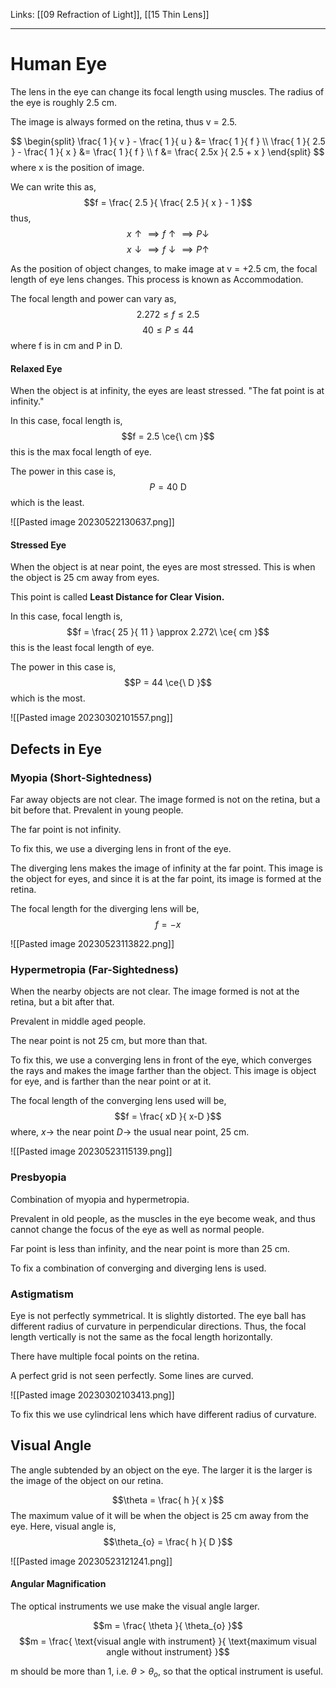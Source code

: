 Links: [[09 Refraction of Light]], [[15 Thin Lens]]
___
# Human Eye
The lens in the eye can change its focal length using muscles. The radius of the eye is roughly 2.5 cm. 

The image is always formed on the retina, thus v = 2.5.

$$
\begin{split}
\frac{ 1 }{ v } - \frac{ 1 }{ u } &= \frac{ 1 }{ f } \\
\frac{ 1 }{ 2.5 } - \frac{ 1 }{ x } &= \frac{ 1 }{ f } \\
f &= \frac{ 2.5x }{ 2.5 + x }
\end{split}
$$
where x is the position of image. 

We can write this as,
$$f = \frac{ 2.5 }{ \frac{ 2.5 }{ x } - 1 }$$
thus, 
$$x \uparrow \implies f \uparrow \implies P \downarrow$$
$$x \downarrow \implies f \downarrow \implies P \uparrow$$

As the position of object changes, to make image at v = +2.5 cm, the focal length of eye lens changes. This process is known as Accommodation. 

The focal length and power can vary as,
$$2.272 \leq f \leq 2.5$$
$$40 \leq P \leq 44$$
where f is in cm and P in D.

#### Relaxed Eye
When the object is at infinity, the eyes are least stressed. 
"The fat point is at infinity."

In this case, focal length is,
$$f = 2.5 \ce{\ cm }$$
this is the max focal length of eye. 

The power in this case is,
$$P = 40\ \text{D}$$
which is the least.

![[Pasted image 20230522130637.png]]

#### Stressed Eye
When the object is at near point, the eyes are most stressed. 
This is when the object is 25 cm away from eyes. 

This point is called **Least Distance for Clear Vision.**

In this case, focal length is,
$$f = \frac{ 25 }{ 11 } \approx 2.272\ \ce{ cm }$$
this is the least focal length of eye. 

The power in this case is,
$$P = 44 \ce{\ D }$$
which is  the most. 


![[Pasted image 20230302101557.png]]

## Defects in Eye

### Myopia (Short-Sightedness)
Far away objects are not clear. The image formed is not on the retina, but a bit before that. Prevalent in young people. 

The far point is not infinity.

To fix this, we use a diverging lens in front of the eye. 

The diverging lens makes the image of infinity at the far point. This image is the object for eyes, and since it is at the far point, its image is formed at the retina. 

The focal length for the diverging lens will be,
$$f = -x$$

![[Pasted image 20230523113822.png]]

### Hypermetropia (Far-Sightedness)
When the nearby objects are not clear. The image formed is not at the retina, but a bit after that. 

Prevalent in middle aged people.

The near point is not 25 cm, but more than that. 

To fix this, we use a converging lens in front of the eye, which converges the rays and makes the image farther than the object. This image is object for eye, and is farther than the near point or at it. 

The focal length of the converging lens used will be,
$$f = \frac{ xD }{ x-D }$$
where,
$x \to$ the near point
$D \to$ the usual near point, 25 cm.

![[Pasted image 20230523115139.png]]

### Presbyopia
Combination of myopia and hypermetropia. 

Prevalent in old people, as the muscles in the eye become weak, and thus cannot change the focus of the eye as well as normal people. 

Far point is less than infinity, and the near point is more than 25 cm. 

To fix a combination of converging and diverging lens is used. 

### Astigmatism
Eye is not perfectly symmetrical. It is slightly distorted. The eye ball has different radius of curvature in perpendicular directions.  Thus, the focal length vertically is not the same as the focal length horizontally. 

There have multiple focal points on the retina.

A perfect grid is not seen perfectly. Some lines are curved. 

![[Pasted image 20230302103413.png]]

To fix this we use cylindrical lens which have different radius of curvature.

## Visual Angle
The angle subtended by an object on the eye. The larger it is the larger is the image of the object on our retina. 

$$\theta = \frac{ h }{ x }$$
The maximum value of it will be when the object is 25 cm away from the eye. 
Here, visual angle is,
$$\theta_{o} = \frac{ h }{ D }$$

![[Pasted image 20230523121241.png]]

#### Angular Magnification
The optical instruments we use make the visual angle larger. 

$$m = \frac{ \theta  }{ \theta_{o} }$$
$$m = \frac{ \text{visual angle with instrument} }{ \text{maximum visual angle without instrument} }$$

m should be more than 1, i.e. $\theta > \theta_{o}$, so that the optical instrument is useful.